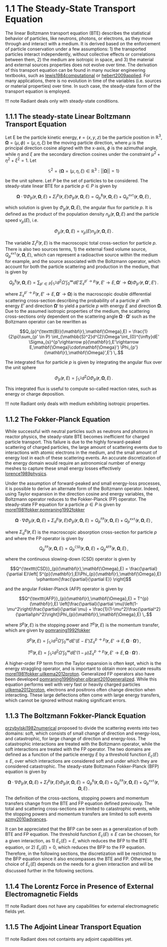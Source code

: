 # 1.1 The Steady-State Transport Equation

The linear Boltzmann transport equation (BTE) describes the statistical behavior of particles, like neutrons, photons, or electrons, as they move through and interact with a medium. It is derived based on the enforcement of particle conservation under a few assumptions: 1) the transported particles interact independently, without collective effects or correlations between them, 2) the medium are isotropic in space, and 3) the material and external sources properties does not evolve over time. The derivation of this transport equation can be found in many nuclear engineering textbooks, such as [lewis1984computational](@citet) or [hebert2009applied](@citet). For many applications, there is no evolution in time of the variables (i.e. sources or material properties) over time. In such case, the steady-state form of the transport equation is employed.

!!! note
    Radiant deals only with steady-state conditions. 

## 1.1.1 The steady-state Linear Boltzmann Transport Equation

Let E be the particle kinetic energy, $\mathbf{r} = (x,y,z)$ be the particle position in $\mathbb{R}^3$, $\mathbf{\Omega} = (\mu,\phi) = (\mu,\eta,\xi)$ be the moving particle direction, where $\mu$ is the principal direction cosine aligned with the x-axis, $\phi$ is the azimuthal angle, while $\eta$ and $\xi$ are the secondary direction cosines under the constraint $\mu^2+\eta^2+\xi^2 = 1$. Let

$$\mathbb{S}^2 = \left\{\mathbf{\Omega} = (\mu,\eta,\xi) \in \mathbb{R}^3 : \left|\left|\mathbf{\Omega}\right|\right| = 1\right\}$$

be the unit sphere. Let $P$ be the set of particles to be considered. The steady-state linear BTE for a particle $p \in P$ is given by

$$\mathbf{\Omega} \cdot \nabla \Phi_{p}(\mathbf{r},\mathbf{\Omega},E) + \Sigma_{t}^{p}(\mathbf{r},E) \Phi_{p}(\mathbf{r},\mathbf{\Omega},E) = Q_{p}^{\texttt{B}}(\mathbf{r},\mathbf{\Omega},E) + Q_{p}^{\texttt{ext}}(\mathbf{r},\mathbf{\Omega},E) \,,$$

which solution is given by $\Phi_{p}(\mathbf{r},\mathbf{\Omega},E)$, the angular flux for particle $p$. It is defined as the product of the population density $n_{p}(\mathbf{r},\mathbf{\Omega},E)$ and the particle speed $v_{p}(E)$, i.e.

$$\Phi_{p}(\mathbf{r},\mathbf{\Omega},E) = v_{p}(E) n_{p}(\mathbf{r},\mathbf{\Omega},E) \,.$$

The variable $\Sigma_{t}^{p}(\mathbf{r},E)$ is the macroscopic total cross-section for particle $p$. There is also two sources terms, 1)
the external fixed volume source, $Q_{p}^{\texttt{ext}}(\mathbf{r},\mathbf{\Omega},E)$, which can represent a radioactive source within the medium for example, and the source associated with the Boltzmann operator, which account for both the particle scattering and production in the medium, that is given by

$$Q_{p}^{\texttt{B}}(\mathbf{r},\mathbf{\Omega},E) = \sum_{p' \in P} \int_{\mathbb{S}^2}d^{2}\Omega'\int_{0}^{\infty}dE' \Sigma_{s}^{p'\rightarrow p}(\mathbf{r},E'\rightarrow E,\mathbf{\Omega}'\rightarrow\mathbf{\Omega}) \Phi_{p'}(\mathbf{r},\mathbf{\Omega}',E') \,.$$

where $\Sigma_{s}^{p'\rightarrow p}(\mathbf{r},E'\rightarrow E,\mathbf{\Omega}'\rightarrow\mathbf{\Omega})$ is the macroscopic double differential scattering cross-section describing the probability of a particle $p'$ with energy $E'$ and direction $\mathbf{\Omega}'$ to yield a particle $p$ with energy $E$ and direction $\mathbf{\Omega}$. Due to the assumed isotropic properties of the medium, the scattering cross-sections only dependent on the scattering angle $\mathbf{\Omega}\cdot\mathbf{\Omega}'$ such as the Boltzmann operator can be rewritten as

$$Q_{p}^{\texttt{B}}(\mathbf{r},\mathbf{\Omega},E) = \frac{1}{2\pi}\sum_{p' \in P} \int_{\mathbb{S}^2}d^{2}\Omega'\int_{0}^{\infty}dE' \Sigma_{s}^{p'\rightarrow p}(\mathbf{r},E'\rightarrow E,\mathbf{\Omega}\cdot\mathbf{\Omega}') \Phi_{p'}(\mathbf{r},\mathbf{\Omega}',E') \,.$$
 
The integrated flux for particle $p$ is given by integrating the angular flux over the unit sphere

$$\Phi_{p}(\mathbf{r},E) = \int_{\mathbb{S}^2}d^{2}\Omega \Phi_{p}(\mathbf{r},\mathbf{\Omega},E) \,.$$

This integrated flux is useful to compute so-called reaction rates, such as energy or charge deposition.

!!! note
    Radiant only deals with medium exhibiting isotropic properties. 

## 1.1.2 The Fokker-Planck Equation

While successful with neutral particles such as neutrons and photons in reactor physics, the steady-state BTE becomes inefficient for charged particle transport. This failure is due to the highly forward-peaked scattering of charged particles, the large amount of scattering events due to interactions with atomic electrons in the medium, and the small amount of energy lost in each of these scattering events. An accurate discretization of the energy domain would require an astronomical number of energy meshes to capture these small energy losses effectively [lorence1989physics](@cite).

Under the assumption of forward-peaked and small energy-loss processes, it is possible to derive an alternate form of the Boltzmann operator. Indeed, using Taylor expansion in the direction cosine and energy variables, the Boltzmann operator reduces to the Fokker-Planck (FP) operator. The steady-state FP equation for a particle $p \in P$ is given by [morel1981fokker,pomraning1992fokker](@cite)

$$\mathbf{\Omega} \cdot \nabla \Phi_{p}(\mathbf{r},\mathbf{\Omega},E) + \Sigma_{a}^{p}(\mathbf{r},E) \Phi_{p}(\mathbf{r},\mathbf{\Omega},E) = Q_{p}^{\texttt{FP}}(\mathbf{r},\mathbf{\Omega},E) + Q_{p}^{\texttt{ext}}(\mathbf{r},\mathbf{\Omega},E) \,,$$

where $\Sigma_{a}^{p}(\mathbf{r},E)$ is the macroscopic absorption cross-section for particle $p$ and where the FP operator is given by

$$Q^{\texttt{FP}}_{p}(\mathbf{r},\mathbf{\Omega},E) = Q^{\texttt{CSD}}_{p}(\mathbf{r},\mathbf{\Omega},E) + Q^{\texttt{AFP}}_{p}(\mathbf{r},\mathbf{\Omega},E) \,,$$

where the continuous slowing-down (CSD) operator is given by

$$Q^{\texttt{CSD}}_{p}(\mathbf{r},\mathbf{\Omega},E) = \frac{\partial}{\partial E}\left[ S^{p}(\mathbf{r},E)\Phi_{p}(\mathbf{r},\mathbf{\Omega},E) \vphantom{\frac{\partial}{\partial E}} \right]$$

and the angular Fokker-Planck (AFP) operator is given by

$$Q^{\texttt{AFP}}_{p}(\mathbf{r},\mathbf{\Omega},E) = T^{p}(\mathbf{r},E) \left[\frac{\partial}{\partial \mu}\left(1-\mu^2\right)\frac{\partial}{\partial \mu} + \frac{1}{1-\mu^2}\frac{\partial^2}{\partial\phi^2}\right]\Phi_{p}(\mathbf{r},\mathbf{\Omega},E) \,.$$

where $S^{p}(\mathbf{r},E)$ is the stopping power and $T^{p}(\mathbf{r},E)$ is the momentum transfer, which are given by [pomraning1992fokker](@cite)

$$S^{p}(\mathbf{r},E) = \int_{\mathbb{S}^2}d^{2}\Omega' \int_{0}^{\infty}dE' (E-E') \Sigma_{s}^{p\rightarrow p}(\mathbf{r},E'\rightarrow E,\mathbf{\Omega}\cdot\mathbf{\Omega}') \,,$$

$$T^{p}(\mathbf{r},E) = \int_{\mathbb{S}^2}d^{2}\Omega' \int_{0}^{\infty}dE' (1-\mu) \Sigma_{s}^{p\rightarrow p}(\mathbf{r},E'\rightarrow E,\mathbf{\Omega}\cdot\mathbf{\Omega}') \,.$$

A higher-order FP term from the Taylor expansion is often kept, which is the energy straggling operator, and is important to obtain more accurate results [morel1981fokker,uilkema2012proton](@cite). Generalized FP operators also have been developed [pomraning1996higher,olbrant2010generalized](@cite). While this equation performs well with very fast or heavily charged particles [uilkema2012proton](@cite), electrons and positrons often change direction when interacting. These large deflections often come with large energy transfers, which cannot be ignored without making significant errors.

## 1.1.3 The Boltzmann Fokker-Planck Equation

[przybylski1982numerical](@citet) proposed to divide the scattering events into two domains: soft, which consists of small change of direction and energy-loss, and catastrophic, for large change of direction and energy-loss. The catastrophic interactions are treated with the Boltzmann operator, while the soft interactions are treated with the FP operator. The two domains are defined as a function of the particle energy $E$ by a threshold function $E_{c}(E) \le E$, over which interactions are considered soft and under which they are considered catastrophic. The steady-state Boltzmann Fokker-Planck (BFP) equation is given by

$$\mathbf{\Omega} \cdot \nabla \Phi_{p}(\mathbf{r},\mathbf{\Omega},E) + \Sigma_{t}^{p}(\mathbf{r},E) \Phi_{p}(\mathbf{r},\mathbf{\Omega},E) = Q_{p}^{\texttt{B}}(\mathbf{r},\mathbf{\Omega},E) + Q_{p}^{\texttt{FP}}(\mathbf{r},\mathbf{\Omega},E) + Q_{p}^{\texttt{ext}}(\mathbf{r},\mathbf{\Omega},E) \,.$$

The definition of the cross-sections, stopping powers and momentum transfers change from the BTE and FP equation defined previously. The total and scattering cross-sections are limited to catastrophic events, while the stopping powers and momentum transfers are limited to soft events [azmy2010advances](@cite).

It can be appreciated that the BFP can be seen as a generalization of both BTE and FP equation. The threshold function $E_{c}(E) \le E$ can be choosen, for a given interaction, as 1) $E_{c}(E) = E$, which reduces the BFP to the BTE equation, or 2) $E_{c}(E) = 0$, which reduces the BFP to the FP equation. Therefore, in the following sections, the discretization will be restricted to the BFP equation since it also encompasses the BTE and FP. Otherwise, the choice of $E_{c}(E)$ depends on the needs for a given interaction and will be discussed further in the following sections.

## 1.1.4 The Lorentz Force in Presence of External Electromagnetic Fields

!!! note
    Radiant does not have any capabilities for external electromagnetic fields yet.

## 1.1.5 The Adjoint Linear Transport Equation

!!! note
    Radiant does not containts any adjoint capabilities yet.